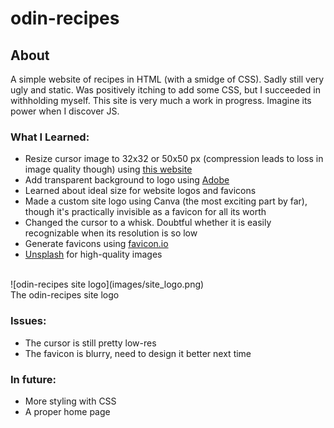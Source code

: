 # odin-recipes

## About
A simple website of recipes in HTML (with a smidge of CSS). Sadly still very ugly and static. Was positively itching to add some CSS, but I succeeded in withholding myself. This site is very much a work in progress. Imagine its power when I discover JS.

### What I Learned:
- Resize cursor image to 32x32 or 50x50 px (compression leads to loss in image quality though) using [this website](https://www.iloveimg.com/resize-image/resize-png)
- Add transparent background to logo using [Adobe](https://www.adobe.com/express/feature/image/remove-background/png/transparent)
- Learned about ideal size for website logos and favicons
- Made a custom site logo using Canva (the most exciting part by far), though it's practically invisible as a favicon for all its worth
- Changed the cursor to a whisk. Doubtful whether it is easily recognizable when its resolution is so low
- Generate favicons using [favicon.io](https://favicon.io/favicon-converter/)
- [Unsplash](https://unsplash.com/) for high-quality images
<br>
![odin-recipes site logo](images/site_logo.png) <br>
The odin-recipes site logo

### Issues: 
- The cursor is still pretty low-res
- The favicon is blurry, need to design it better next time

### In future:
- More styling with CSS
- A proper home page

